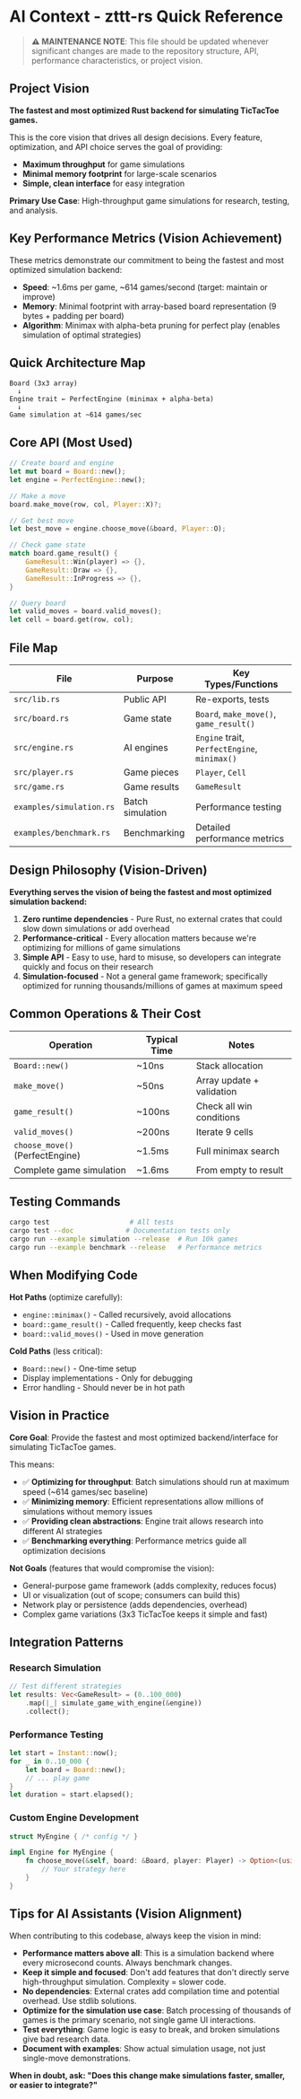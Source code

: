 # AI Context - zttt-rs Quick Reference

> **⚠️ MAINTENANCE NOTE**: This file should be updated whenever significant changes are made to the repository structure, API, performance characteristics, or project vision.

## Project Vision

**The fastest and most optimized Rust backend for simulating TicTacToe games.**

This is the core vision that drives all design decisions. Every feature, optimization, and API choice serves the goal of providing:
- **Maximum throughput** for game simulations
- **Minimal memory footprint** for large-scale scenarios
- **Simple, clean interface** for easy integration

**Primary Use Case**: High-throughput game simulations for research, testing, and analysis.

## Key Performance Metrics (Vision Achievement)

These metrics demonstrate our commitment to being the fastest and most optimized simulation backend:

- **Speed**: ~1.6ms per game, ~614 games/second (target: maintain or improve)
- **Memory**: Minimal footprint with array-based board representation (9 bytes + padding per board)
- **Algorithm**: Minimax with alpha-beta pruning for perfect play (enables simulation of optimal strategies)

## Quick Architecture Map

```
Board (3x3 array)
  ↓
Engine trait ← PerfectEngine (minimax + alpha-beta)
  ↓
Game simulation at ~614 games/sec
```

## Core API (Most Used)

```rust
// Create board and engine
let mut board = Board::new();
let engine = PerfectEngine::new();

// Make a move
board.make_move(row, col, Player::X)?;

// Get best move
let best_move = engine.choose_move(&board, Player::O);

// Check game state
match board.game_result() {
    GameResult::Win(player) => {},
    GameResult::Draw => {},
    GameResult::InProgress => {},
}

// Query board
let valid_moves = board.valid_moves();
let cell = board.get(row, col);
```

## File Map

| File | Purpose | Key Types/Functions |
|------|---------|---------------------|
| `src/lib.rs` | Public API | Re-exports, tests |
| `src/board.rs` | Game state | `Board`, `make_move()`, `game_result()` |
| `src/engine.rs` | AI engines | `Engine` trait, `PerfectEngine`, `minimax()` |
| `src/player.rs` | Game pieces | `Player`, `Cell` |
| `src/game.rs` | Game results | `GameResult` |
| `examples/simulation.rs` | Batch simulation | Performance testing |
| `examples/benchmark.rs` | Benchmarking | Detailed performance metrics |

## Design Philosophy (Vision-Driven)

**Everything serves the vision of being the fastest and most optimized simulation backend:**

1. **Zero runtime dependencies** - Pure Rust, no external crates that could slow down simulations or add overhead
2. **Performance-critical** - Every allocation matters because we're optimizing for millions of game simulations
3. **Simple API** - Easy to use, hard to misuse, so developers can integrate quickly and focus on their research
4. **Simulation-focused** - Not a general game framework; specifically optimized for running thousands/millions of games at maximum speed

## Common Operations & Their Cost

| Operation | Typical Time | Notes |
|-----------|-------------|-------|
| `Board::new()` | ~10ns | Stack allocation |
| `make_move()` | ~50ns | Array update + validation |
| `game_result()` | ~100ns | Check all win conditions |
| `valid_moves()` | ~200ns | Iterate 9 cells |
| `choose_move()` (PerfectEngine) | ~1.5ms | Full minimax search |
| Complete game simulation | ~1.6ms | From empty to result |

## Testing Commands

```bash
cargo test                    # All tests
cargo test --doc             # Documentation tests only
cargo run --example simulation --release  # Run 10k games
cargo run --example benchmark --release   # Performance metrics
```

## When Modifying Code

**Hot Paths** (optimize carefully):
- `engine::minimax()` - Called recursively, avoid allocations
- `board::game_result()` - Called frequently, keep checks fast
- `board::valid_moves()` - Used in move generation

**Cold Paths** (less critical):
- `Board::new()` - One-time setup
- Display implementations - Only for debugging
- Error handling - Should never be in hot path

## Vision in Practice

**Core Goal**: Provide the fastest and most optimized backend/interface for simulating TicTacToe games.

This means:
- ✅ **Optimizing for throughput**: Batch simulations should run at maximum speed (~614 games/sec baseline)
- ✅ **Minimizing memory**: Efficient representations allow millions of simulations without memory issues
- ✅ **Providing clean abstractions**: Engine trait allows research into different AI strategies
- ✅ **Benchmarking everything**: Performance metrics guide all optimization decisions

**Not Goals** (features that would compromise the vision):
- General-purpose game framework (adds complexity, reduces focus)
- UI or visualization (out of scope; consumers can build this)
- Network play or persistence (adds dependencies, overhead)
- Complex game variations (3x3 TicTacToe keeps it simple and fast)

## Integration Patterns

### Research Simulation
```rust
// Test different strategies
let results: Vec<GameResult> = (0..100_000)
    .map(|_| simulate_game_with_engine(&engine))
    .collect();
```

### Performance Testing
```rust
let start = Instant::now();
for _ in 0..10_000 {
    let board = Board::new();
    // ... play game
}
let duration = start.elapsed();
```

### Custom Engine Development
```rust
struct MyEngine { /* config */ }

impl Engine for MyEngine {
    fn choose_move(&self, board: &Board, player: Player) -> Option<(usize, usize)> {
        // Your strategy here
    }
}
```

## Tips for AI Assistants (Vision Alignment)

When contributing to this codebase, always keep the vision in mind:

- **Performance matters above all**: This is a simulation backend where every microsecond counts. Always benchmark changes.
- **Keep it simple and focused**: Don't add features that don't directly serve high-throughput simulation. Complexity = slower code.
- **No dependencies**: External crates add compilation time and potential overhead. Use stdlib solutions.
- **Optimize for the simulation use case**: Batch processing of thousands of games is the primary scenario, not single game UI interactions.
- **Test everything**: Game logic is easy to break, and broken simulations give bad research data.
- **Document with examples**: Show actual simulation usage, not just single-move demonstrations.

**When in doubt, ask: "Does this change make simulations faster, smaller, or easier to integrate?"**
